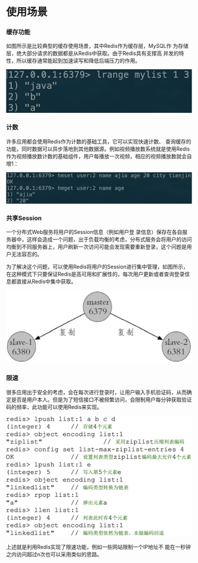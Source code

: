 # 使用场景

### 缓存功能

如图所示是比较典型的缓存使用场景，其中Redis作为缓存层，MySQL作 为存储层，绝大部分请求的数据都是从Redis中获取。由于Redis具有支撑高 并发的特性，所以缓存通常能起到加速读写和降低后端压力的作用。

![](../../.gitbook/assets/image%20%2872%29.png)

### 计数

许多应用都会使用Redis作为计数的基础工具，它可以实现快速计数、 查询缓存的功能，同时数据可以异步落地到其他数据源。例如视频播放数系统就是使用Redis作为视频播放数计数的基础组件，用户每播放一次视频，相应的视频播放数就会自增1：

![](../../.gitbook/assets/image%20%2863%29.png)

### 共享Session

一个分布式Web服务将用户的Session信息（例如用户登 录信息）保存在各自服务器中，这样会造成一个问题，出于负载均衡的考虑，分布式服务会将用户的访问均衡到不同服务器上，用户刷新一次访问可能会发现需要重新登录，这个问题是用户无法容忍的。

为了解决这个问题，可以使用Redis将用户的Session进行集中管理，如图所示，在这种模式下只要保证Redis是高可用和扩展性的，每次用户更新或者查询登录信息都直接从Redis中集中获取。

![](../../.gitbook/assets/image%20%28150%29.png)

### 限速

很多应用出于安全的考虑，会在每次进行登录时，让用户输入手机验证码，从而确定是否是用户本人。但是为了短信接口不被频繁访问，会限制用户每分钟获取验证码的频率，此功能可以使用Redis来实现。

![](../../.gitbook/assets/image%20%28116%29.png)

上述就是利用Redis实现了限速功能，例如一些网站限制一个IP地址不 能在一秒钟之内访问超过n次也可以采用类似的思路。

